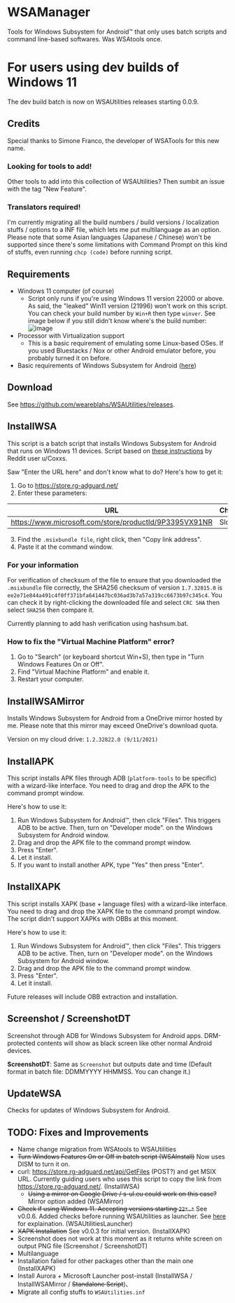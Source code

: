 # WSAManager
Tools for Windows Subsystem for Android™ that only uses batch scripts and command line-based softwares. Was WSAtools once.

# For users using dev builds of Windows 11
The dev build batch is now on WSAUtilities releases starting 0.0.9.

## Credits
Special thanks to Simone Franco, the developer of WSATools for this new name.

### Looking for tools to add!
Other tools to add into this collection of WSAUtilities? Then sumbit an issue with the tag "New Feature".
### Translators required!
I'm currently migrating all the build numbers / build versions / localization stuffs / options to a INF file, which lets me put multilanguage as an option. Please note that some Asian languages (Japanese / Chinese) won't be supported since there's some limitations with Command Prompt on this kind of stuffs, even running `chcp (code)` before running script.

## Requirements
 - Windows 11 computer (of course)
   - Script only runs if you're using Windows 11 version 22000 or above. As said, the "leaked" Win11 version (21996) won't work on this script. You can check your build number by `Win+R` then type `winver`. See image below if you still didn't know where's the build number:  
   ![image](https://user-images.githubusercontent.com/37889443/139691468-683cc9d7-38fc-4532-9f4b-cd2ac5c9c73f.png)
 - Processor with Virtualization support
   - This is a basic requirement of emulating some Linux-based OSes. If you used Bluestacks / Nox or other Android emulator before, you probably turned it on before.
 - Basic requirements of Windows Subsystem for Android ([here](https://www.microsoft.com/en-us/windows/windows-11-specifications#table2))
## Download
See https://github.com/weareblahs/WSAUtilities/releases.

## InstallWSA
This script is a batch script that installs Windows Subsystem for Android that runs on Windows 11 devices. Script based on [these instructions](https://www.reddit.com/r/Windows11/comments/qc6z0w/windows_subsystem_for_android_for_dev_channel/) by Reddit user u/Coxxs.

Saw "Enter the URL here" and don't know what to do? Here's how to get it:
1. Go to https://store.rg-adguard.net/
2. Enter these parameters:

| URL                                                    | Channel |
|--------------------------------------------------------|---------|
| https://www.microsoft.com/store/productId/9P3395VX91NR | Slow    |

3. Find the `.msixbundle file`, right click, then "Copy link address".
4. Paste it at the command window.

### For your information
For verification of checksum of the file to ensure that you downloaded the `.msixbundle` file correctly, the SHA256 checksum of version `1.7.32815.0` is `ee2e71e844a491c4f0ff371bfa641447bc036ad3b7a57a319cc6673b97c345c4`. You can check it by right-clicking the downloaded file and select `CRC SHA` then select `SHA256` then compare it.  
  
Currently planning to add hash verification using hashsum.bat.

### How to fix the "Virtual Machine Platform" error?
1. Go to "Search" (or keyboard shortcut Win+S), then type in "Turn Windows Features On or Off".
2. Find "Virtual Machine Platform" and enable it.
3. Restart your computer.

## InstallWSAMirror
Installs Windows Subsystem for Android from a OneDrive mirror hosted by me. Please note that this mirror may exceed OneDrive's download quota.  
  
Version on my cloud drive: `1.2.32822.0 (9/11/2021)`

## InstallAPK
This script installs APK files through ADB (`platform-tools` to be specific) with a wizard-like interface. You need to drag and drop the APK to the command prompt window.

Here's how to use it:
1. Run Windows Subsystem for Android™, then click "Files". This triggers ADB to be active. Then, turn on "Developer mode". on the Windows Subsystem for Android window.
2. Drag and drop the APK file to the command prompt window.
3. Press "Enter".
4. Let it install.
5. If you want to install another APK, type "Yes" then press "Enter".

## InstallXAPK
This script installs XAPK (base + language files) with a wizard-like interface. You need to drag and drop the XAPK file to the command prompt window. The script didn't support XAPKs with OBBs at this moment.

Here's how to use it:
1. Run Windows Subsystem for Android™, then click "Files". This triggers ADB to be active. Then, turn on "Developer mode". on the Windows Subsystem for Android window.
2. Drag and drop the APK file to the command prompt window.
3. Press "Enter".
4. Let it install.

Future releases will include OBB extraction and installation.

## Screenshot / ScreenshotDT
Screenshot through ADB for Windows Subsystem for Android apps. DRM-protected contents will show as black screen like other normal Android devices.

**ScreenshotDT**: Same as `Screenshot` but outputs date and time (Default format in batch file: DDMMYYYY HHMMSS. You can change it.)

## UpdateWSA
Checks for updates of Windows Subsystem for Android.

## TODO: Fixes and Improvements
 - Name change migration from WSAtools to WSAUtilities
 - ~~Turn Windows Features On or Off in batch script (WSAInstall)~~ Now uses DISM to turn it on.
 - curl: https://store.rg-adguard.net/api/GetFiles (POST?) and get MSIX URL. Currently guiding users who uses this script to copy the link from https://store.rg-adguard.net/. (InstallWSA)
   - ~~Using a mirror on Google Drive / s-ul.eu could work on this case?~~ Mirror option added (WSAMirror)
 - ~~Check if using Windows 11. Accepting versions starting `22*.*`~~ See v0.0.6. Added checks before running WSAUtilities as launcher. See [here](https://dev.to/weareblahs/i-found-it-the-most-complex-way-to-check-operating-system-build-number-before-running-an-batch-script-1cmc) for explaination. (WSAUtilitiesLauncher)
 - ~~XAPK Installation~~ See v0.0.3 for initial version. (InstallXAPK)
 - Screenshot does not work at this moment as it returns white screen on output PNG file (Screenshot / ScreenshotDT)
 - Multilanguage
 - Installation falied for other packages other than the main one (InstallXAPK)
 - Install Aurora + Microsoft Launcher post-install (InstallWSA / InstallWSAMirror / ~~Standalone Script~~)、
 - Migrate all config stuffs to `WSAUtilities.inf`
